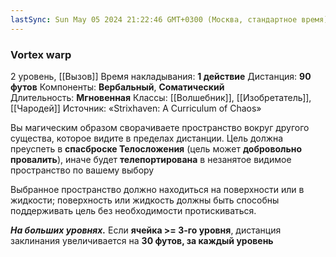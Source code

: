 ```yaml
---
lastSync: Sun May 05 2024 21:22:46 GMT+0300 (Москва, стандартное время)
---
```

### Vortex warp
2 уровень, [[Вызов]]
Время накладывания: **1 действие**
Дистанция: **90 футов**
Компоненты: **Вербальный**, **Соматический**
Длительность: **Мгновенная**
Классы: [[Волшебник]], [[Изобретатель]], [[Чародей]]
Источник: «Strixhaven: A Curriculum of Chaos»

Вы магическим образом сворачиваете пространство вокруг другого существа, которое видите в пределах дистанции. Цель должна преуспеть в **спасброске Телосложения** (цель может **добровольно провалить**), иначе будет **телепортирована** в незанятое видимое пространство по вашему выбору

Выбранное пространство должно находиться на поверхности или в жидкости; поверхность или жидкость должны быть способны поддерживать цель без необходимости протискиваться.

**_На больших уровнях._** Если **ячейка >= 3-го уровня**, дистанция заклинания увеличивается на **30 футов, за каждый уровень**